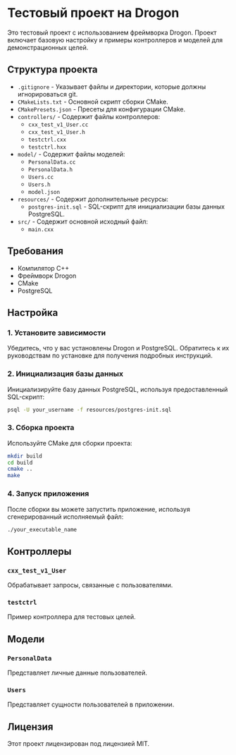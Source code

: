 
# Тестовый проект на Drogon

Это тестовый проект с использованием фреймворка Drogon. Проект включает базовую настройку и примеры контроллеров и моделей для демонстрационных целей.

## Структура проекта

- `.gitignore` - Указывает файлы и директории, которые должны игнорироваться git.
- `CMakeLists.txt` - Основной скрипт сборки CMake.
- `CMakePresets.json` - Пресеты для конфигурации CMake.
- `controllers/` - Содержит файлы контроллеров:
  - `cxx_test_v1_User.cc`
  - `cxx_test_v1_User.h`
  - `testctrl.cxx`
  - `testctrl.hxx`
- `model/` - Содержит файлы моделей:
  - `PersonalData.cc`
  - `PersonalData.h`
  - `Users.cc`
  - `Users.h`
  - `model.json`
- `resources/` - Содержит дополнительные ресурсы:
  - `postgres-init.sql` - SQL-скрипт для инициализации базы данных PostgreSQL.
- `src/` - Содержит основной исходный файл:
  - `main.cxx`

## Требования

- Компилятор C++
- Фреймворк Drogon
- CMake
- PostgreSQL

## Настройка

### 1. Установите зависимости

Убедитесь, что у вас установлены Drogon и PostgreSQL. Обратитесь к их руководствам по установке для получения подробных инструкций.

### 2. Инициализация базы данных

Инициализируйте базу данных PostgreSQL, используя предоставленный SQL-скрипт:

```sh
psql -U your_username -f resources/postgres-init.sql
```

### 3. Сборка проекта

Используйте CMake для сборки проекта:

```sh
mkdir build
cd build
cmake ..
make
```

### 4. Запуск приложения

После сборки вы можете запустить приложение, используя сгенерированный исполняемый файл:

```sh
./your_executable_name
```

## Контроллеры

### `cxx_test_v1_User`

Обрабатывает запросы, связанные с пользователями.

### `testctrl`

Пример контроллера для тестовых целей.

## Модели

### `PersonalData`

Представляет личные данные пользователей.

### `Users`

Представляет сущности пользователей в приложении.

## Лицензия

Этот проект лицензирован под лицензией MIT.

